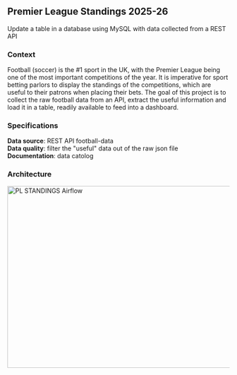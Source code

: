 ## Premier League Standings 2025-26
Update a table in a database using MySQL with data collected from a REST API

### Context
Football (soccer) is the #1 sport in the UK, with the Premier League being one of the most important competitions of the year. It is imperative for sport betting parlors to display the standings of the competitions, which are useful to their patrons when placing  their bets. The goal of this project is to collect the raw football data from an API, extract the useful information and load it in a table, readily available to feed into a dashboard.

### Specifications
**Data source**: REST API football-data  
**Data quality**: filter the "useful" data out of the raw json file  
**Documentation**: data catolog

### Architecture


<img width="603" height="412" alt="PL STANDINGS Airflow" src="https://github.com/user-attachments/assets/4dda25d5-3499-4321-95dd-b44340c17b81" />
